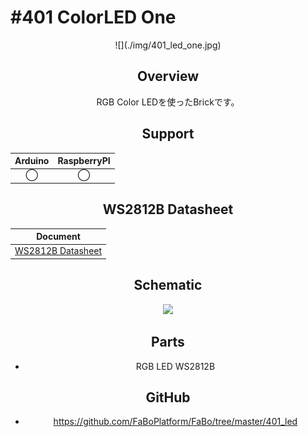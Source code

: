 # #401 ColorLED One

<center>![](./img/401_led_one.jpg)
<!--COLORME-->

## Overview
RGB Color LEDを使ったBrickです。

## Support
|Arduino|RaspberryPI|
|:--:|:--:|
|◯|◯|

## WS2812B Datasheet
|Document|
|--|
|[WS2812B Datasheet](http://www.adafruit.com/datasheets/WS2812B.pdf)|

## Schematic
![](./img/401_led_one_one.png)

## Parts
- RGB LED WS2812B

## GitHub
- https://github.com/FaBoPlatform/FaBo/tree/master/401_led

